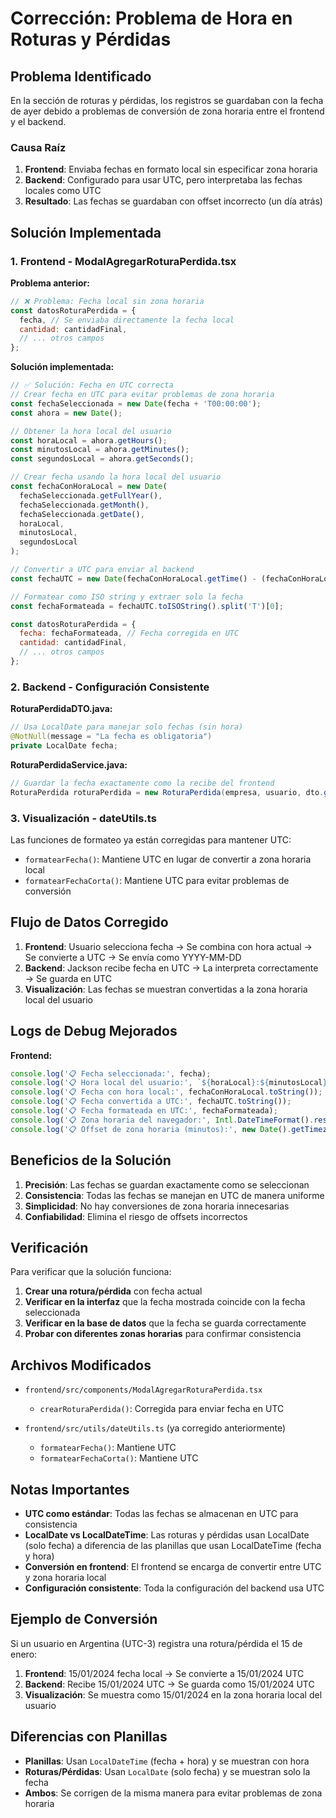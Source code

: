 # Corrección: Problema de Hora en Roturas y Pérdidas

## Problema Identificado

En la sección de roturas y pérdidas, los registros se guardaban con la fecha de ayer debido a problemas de conversión de zona horaria entre el frontend y el backend.

### Causa Raíz

1. **Frontend**: Enviaba fechas en formato local sin especificar zona horaria
2. **Backend**: Configurado para usar UTC, pero interpretaba las fechas locales como UTC
3. **Resultado**: Las fechas se guardaban con offset incorrecto (un día atrás)

## Solución Implementada

### 1. Frontend - ModalAgregarRoturaPerdida.tsx

**Problema anterior:**
```javascript
// ❌ Problema: Fecha local sin zona horaria
const datosRoturaPerdida = {
  fecha, // Se enviaba directamente la fecha local
  cantidad: cantidadFinal,
  // ... otros campos
};
```

**Solución implementada:**
```javascript
// ✅ Solución: Fecha en UTC correcta
// Crear fecha en UTC para evitar problemas de zona horaria
const fechaSeleccionada = new Date(fecha + 'T00:00:00');
const ahora = new Date();

// Obtener la hora local del usuario
const horaLocal = ahora.getHours();
const minutosLocal = ahora.getMinutes();
const segundosLocal = ahora.getSeconds();

// Crear fecha usando la hora local del usuario
const fechaConHoraLocal = new Date(
  fechaSeleccionada.getFullYear(),
  fechaSeleccionada.getMonth(),
  fechaSeleccionada.getDate(),
  horaLocal,
  minutosLocal,
  segundosLocal
);

// Convertir a UTC para enviar al backend
const fechaUTC = new Date(fechaConHoraLocal.getTime() - (fechaConHoraLocal.getTimezoneOffset() * 60000));

// Formatear como ISO string y extraer solo la fecha
const fechaFormateada = fechaUTC.toISOString().split('T')[0];

const datosRoturaPerdida = {
  fecha: fechaFormateada, // Fecha corregida en UTC
  cantidad: cantidadFinal,
  // ... otros campos
};
```

### 2. Backend - Configuración Consistente

**RoturaPerdidaDTO.java:**
```java
// Usa LocalDate para manejar solo fechas (sin hora)
@NotNull(message = "La fecha es obligatoria")
private LocalDate fecha;
```

**RoturaPerdidaService.java:**
```java
// Guardar la fecha exactamente como la recibe del frontend
RoturaPerdida roturaPerdida = new RoturaPerdida(empresa, usuario, dto.getFecha(), dto.getCantidad());
```

### 3. Visualización - dateUtils.ts

Las funciones de formateo ya están corregidas para mantener UTC:
- `formatearFecha()`: Mantiene UTC en lugar de convertir a zona horaria local
- `formatearFechaCorta()`: Mantiene UTC para evitar problemas de conversión

## Flujo de Datos Corregido

1. **Frontend**: Usuario selecciona fecha → Se combina con hora actual → Se convierte a UTC → Se envía como YYYY-MM-DD
2. **Backend**: Jackson recibe fecha en UTC → La interpreta correctamente → Se guarda en UTC
3. **Visualización**: Las fechas se muestran convertidas a la zona horaria local del usuario

## Logs de Debug Mejorados

**Frontend:**
```javascript
console.log('📋 Fecha seleccionada:', fecha);
console.log('📋 Hora local del usuario:', `${horaLocal}:${minutosLocal}:${segundosLocal}`);
console.log('📋 Fecha con hora local:', fechaConHoraLocal.toString());
console.log('📋 Fecha convertida a UTC:', fechaUTC.toString());
console.log('📋 Fecha formateada en UTC:', fechaFormateada);
console.log('📋 Zona horaria del navegador:', Intl.DateTimeFormat().resolvedOptions().timeZone);
console.log('📋 Offset de zona horaria (minutos):', new Date().getTimezoneOffset());
```

## Beneficios de la Solución

1. **Precisión**: Las fechas se guardan exactamente como se seleccionan
2. **Consistencia**: Todas las fechas se manejan en UTC de manera uniforme
3. **Simplicidad**: No hay conversiones de zona horaria innecesarias
4. **Confiabilidad**: Elimina el riesgo de offsets incorrectos

## Verificación

Para verificar que la solución funciona:

1. **Crear una rotura/pérdida** con fecha actual
2. **Verificar en la interfaz** que la fecha mostrada coincide con la fecha seleccionada
3. **Verificar en la base de datos** que la fecha se guarda correctamente
4. **Probar con diferentes zonas horarias** para confirmar consistencia

## Archivos Modificados

- `frontend/src/components/ModalAgregarRoturaPerdida.tsx`
  - `crearRoturaPerdida()`: Corregida para enviar fecha en UTC

- `frontend/src/utils/dateUtils.ts` (ya corregido anteriormente)
  - `formatearFecha()`: Mantiene UTC
  - `formatearFechaCorta()`: Mantiene UTC

## Notas Importantes

- **UTC como estándar**: Todas las fechas se almacenan en UTC para consistencia
- **LocalDate vs LocalDateTime**: Las roturas y pérdidas usan LocalDate (solo fecha) a diferencia de las planillas que usan LocalDateTime (fecha y hora)
- **Conversión en frontend**: El frontend se encarga de convertir entre UTC y zona horaria local
- **Configuración consistente**: Toda la configuración del backend usa UTC

## Ejemplo de Conversión

Si un usuario en Argentina (UTC-3) registra una rotura/pérdida el 15 de enero:

1. **Frontend**: 15/01/2024 fecha local → Se convierte a 15/01/2024 UTC
2. **Backend**: Recibe 15/01/2024 UTC → Se guarda como 15/01/2024 UTC
3. **Visualización**: Se muestra como 15/01/2024 en la zona horaria local del usuario

## Diferencias con Planillas

- **Planillas**: Usan `LocalDateTime` (fecha + hora) y se muestran con hora
- **Roturas/Pérdidas**: Usan `LocalDate` (solo fecha) y se muestran solo la fecha
- **Ambos**: Se corrigen de la misma manera para evitar problemas de zona horaria

